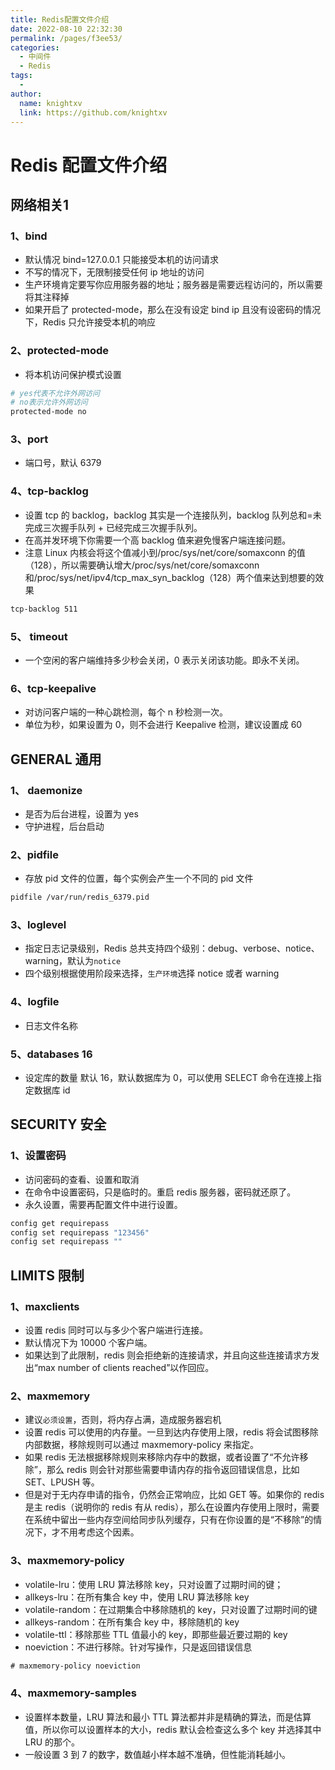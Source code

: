 ```yaml
---
title: Redis配置文件介绍
date: 2022-08-10 22:32:30
permalink: /pages/f3ee53/
categories:
  - 中间件
  - Redis
tags:
  - 
author: 
  name: knightxv
  link: https://github.com/knightxv
---
```

# Redis 配置文件介绍

## 网络相关1

### 1、bind

-   默认情况 bind=127.0.0.1 只能接受本机的访问请求
-   不写的情况下，无限制接受任何 ip 地址的访问
-   生产环境肯定要写你应用服务器的地址；服务器是需要远程访问的，所以需要将其注释掉
-   如果开启了 protected-mode，那么在没有设定 bind ip 且没有设密码的情况下，Redis 只允许接受本机的响应

### 2、protected-mode

-   将本机访问保护模式设置

```bash
# yes代表不允许外网访问
# no表示允许外网访问
protected-mode no
```

### 3、port

-   端口号，默认 6379

### 4、tcp-backlog

-   设置 tcp 的 backlog，backlog 其实是一个连接队列，backlog 队列总和=未完成三次握手队列 + 已经完成三次握手队列。
-   在高并发环境下你需要一个高 backlog 值来避免慢客户端连接问题。
-   注意 Linux 内核会将这个值减小到/proc/sys/net/core/somaxconn 的值（128），所以需要确认增大/proc/sys/net/core/somaxconn 和/proc/sys/net/ipv4/tcp_max_syn_backlog（128）两个值来达到想要的效果

```bash
tcp-backlog 511
```

### 5、 timeout

-   一个空闲的客户端维持多少秒会关闭，0 表示关闭该功能。即永不关闭。

### 6、tcp-keepalive

-   对访问客户端的一种心跳检测，每个 n 秒检测一次。
-   单位为秒，如果设置为 0，则不会进行 Keepalive 检测，建议设置成 60

## GENERAL 通用

### 1、 daemonize

-   是否为后台进程，设置为 yes
-   守护进程，后台启动

### 2、pidfile

-   存放 pid 文件的位置，每个实例会产生一个不同的 pid 文件

```xml
pidfile /var/run/redis_6379.pid
```

### 3、loglevel

-   指定日志记录级别，Redis 总共支持四个级别：debug、verbose、notice、warning，默认为`notice`
-   四个级别根据使用阶段来选择，`生产环境`选择 notice 或者 warning

### 4、logfile

-   日志文件名称

### 5、databases 16

-   设定库的数量 默认 16，默认数据库为 0，可以使用 SELECT <dbid>命令在连接上指定数据库 id

## SECURITY 安全

### 1、设置密码

-   访问密码的查看、设置和取消
-   在命令中设置密码，只是临时的。重启 redis 服务器，密码就还原了。
-   永久设置，需要再配置文件中进行设置。

```sh
config get requirepass
config set requirepass "123456"
config set requirepass ""
```

## LIMITS 限制

### 1、maxclients

-   设置 redis 同时可以与多少个客户端进行连接。
-   默认情况下为 10000 个客户端。
-   如果达到了此限制，redis 则会拒绝新的连接请求，并且向这些连接请求方发出“max number of clients reached”以作回应。

### 2、maxmemory

-   建议`必须设置`，否则，将内存占满，造成服务器宕机
-   设置 redis 可以使用的内存量。一旦到达内存使用上限，redis 将会试图移除内部数据，移除规则可以通过 maxmemory-policy 来指定。
-   如果 redis 无法根据移除规则来移除内存中的数据，或者设置了“不允许移除”，那么 redis 则会针对那些需要申请内存的指令返回错误信息，比如 SET、LPUSH 等。
-   但是对于无内存申请的指令，仍然会正常响应，比如 GET 等。如果你的 redis 是主 redis（说明你的 redis 有从 redis），那么在设置内存使用上限时，需要在系统中留出一些内存空间给同步队列缓存，只有在你设置的是“不移除”的情况下，才不用考虑这个因素。

### 3、maxmemory-policy

-   volatile-lru：使用 LRU 算法移除 key，只对设置了过期时间的键；
-   allkeys-lru：在所有集合 key 中，使用 LRU 算法移除 key
-   volatile-random：在过期集合中移除随机的 key，只对设置了过期时间的键
-   allkeys-random：在所有集合 key 中，移除随机的 key
-   volatile-ttl：移除那些 TTL 值最小的 key，即那些最近要过期的 key
-   noeviction：不进行移除。针对写操作，只是返回错误信息

```xml
# maxmemory-policy noeviction
```

### 4、maxmemory-samples

-   设置样本数量，LRU 算法和最小 TTL 算法都并非是精确的算法，而是估算值，所以你可以设置样本的大小，redis 默认会检查这么多个 key 并选择其中 LRU 的那个。
-   一般设置 3 到 7 的数字，数值越小样本越不准确，但性能消耗越小。

